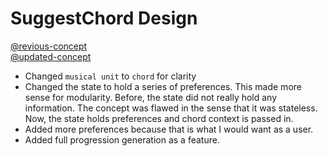 # SuggestChord Design
[@revious-concept](../context/design/concepts/SuggestChord/concept.md/steps/concept.c611bcd4.md)  
[@updated-concept](../context/design/concepts/SuggestChord/concept.md/steps/concept.8343f3d9.md)
- Changed `musical unit` to `chord` for clarity
- Changed the state to hold a series of preferences. This made more sense for modularity. Before, the state did not really hold any information. The concept was flawed in the sense that it was stateless. Now, the state holds preferences and chord context is passed in.
- Added more preferences because that is what I would want as a user.
- Added full progression generation as a feature.